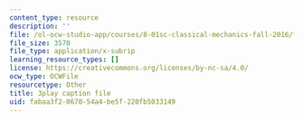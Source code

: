 ```yaml
---
content_type: resource
description: ''
file: /ol-ocw-studio-app/courses/8-01sc-classical-mechanics-fall-2016/fabaa3f2067054a4be5f220fb5033149_Idx3VgOpUDk.vtt
file_size: 3570
file_type: application/x-subrip
learning_resource_types: []
license: https://creativecommons.org/licenses/by-nc-sa/4.0/
ocw_type: OCWFile
resourcetype: Other
title: 3play caption file
uid: fabaa3f2-0670-54a4-be5f-220fb5033149
---
```

